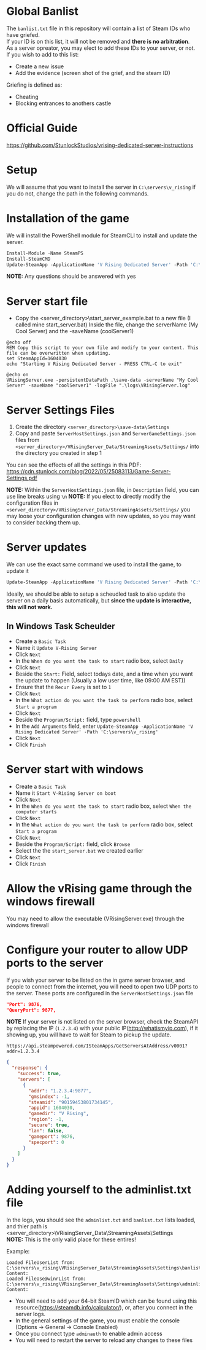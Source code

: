 # Global Banlist
The `banlist.txt` file in this repository will contain a list of Steam IDs who have griefed.  
If your ID is on this list, it will not be removed and **there is no arbitration**.  
As a server opreator, you may elect to add these IDs to your server, or not.  
If you wish to add to this list:
* Create a new issue
* Add the evidence (screen shot of the grief, and the steam ID)

Griefing is defined as:
* Cheating
* Blocking entrances to anothers castle

# Official Guide
https://github.com/StunlockStudios/vrising-dedicated-server-instructions

# Setup
We will assume that you want to install the server in `C:\servers\v_rising` if you do not, change the path in the following commands.

# Installation of the game
We will install the PowerShell module for SteamCLI to install and update the server.
```powershell
Install-Module -Name SteamPS
Install-SteamCMD
Update-SteamApp -ApplicationName 'V Rising Dedicated Server' -Path 'C:\servers\v_rising'
```
**NOTE:** Any questions should be answered with yes

# Server start file
* Copy the <server_directory>\start_server_example.bat to a new file (I called mine start_server.bat)
Inside the file, change the serverName (My Cool Server) and the -saveName (coolServer1)

```batch
@echo off
REM Copy this script to your own file and modify to your content. This file can be overwritten when updating.
set SteamAppId=1604030
echo "Starting V Rising Dedicated Server - PRESS CTRL-C to exit"

@echo on
VRisingServer.exe -persistentDataPath .\save-data -serverName "My Cool Server" -saveName "coolServer1" -logFile ".\logs\VRisingServer.log"
```

# Server Settings Files
1. Create the directory `<server_directory>\save-data\Settings`
2. Copy and paste `ServerHostSettings.json` and `ServerGameSettings.json` files from `<server_directory>/VRisingServer_Data/StreamingAssets/Settings/` into the directory you created in step 1

You can see the effects of all the settings in this PDF: https://cdn.stunlock.com/blog/2022/05/25083113/Game-Server-Settings.pdf

**NOTE:** Within the `ServerHostSettings.json` file, in `Description` field, you can use line breaks using `\n`
**NOTE:** If you elect to directly modify the configuration files in `<server_directory>/VRisingServer_Data/StreamingAssets/Settings/` you may loose your configuration changes with new updates, so you may want to consider backing them up.

# Server updates
We can use the exact same command we used to install the game, to update it
```powershell
Update-SteamApp -ApplicationName 'V Rising Dedicated Server' -Path 'C:\servers\v_rising'
```
Ideally, we should be able to setup a scheudled task to also update the server on a daily basis automatically, but **since the update is interactive, this will not work.**  

## In Windows Task Scheulder
* Create a `Basic Task`
* Name it `Update V-Rising Server`
* Click `Next`
* In the `When do you want the task to start` radio box, select `Daily`
* Click `Next`
* Beside the `Start:` Field, select todays date, and a time when you want the update to happen (Usually a low user time, like 09:00 AM EST))
* Ensure that the `Recur Every` is set to `1`
* Click `Next`
* In the `What action do you want the task to perform` radio box, select `Start a program`
* Click `Next`
* Beside the `Program/Script:` field, type `powershell`
* In the `Add Arguments` field, enter `Update-SteamApp -ApplicationName 'V Rising Dedicated Server' -Path 'C:\servers\v_rising'`
* Click `Next`
* Click `Finish`

# Server start with windows
* Create a `Basic Task`
* Name it `Start V-Rising Server on boot`
* Click `Next`
* In the `When do you want the task to start` radio box, select `When the computer starts`
* Click `Next`
* In the `What action do you want the task to perform` radio box, select `Start a program`
* Click `Next`
* Beside the `Program/Script:` field, click `Browse`
* Select the the `start_server.bat` we created earlier
* Click `Next`
* Click `Finish`

# Allow the vRising game through the windows firewall
You may need to allow the executable (VRisingServer.exe) through the windows firewall

# Configure your router to allow UDP ports to the server
If you wish your server to be listed on the in game server browser, and people to connect from the internet, you will need to open two UDP ports to the server.
These ports are configured in the `ServerHostSettings.json` file
```json
"Port": 9876,
"QueryPort": 9877,
```

**NOTE** If your server is not listed on the server browser, check the SteamAPI by replacing the IP (`1.2.3.4`) with your public IP(http://whatismyip.com), if it showing up, you will have to wait for Steam to pickup the update.
```
https://api.steampowered.com/ISteamApps/GetServersAtAddress/v0001?addr=1.2.3.4
```

```json
{
  "response": {
    "success": true,
    "servers": [
      {
        "addr": "1.2.3.4:9877",
        "gmsindex": -1,
        "steamid": "90159453801734145",
        "appid": 1604030,
        "gamedir": "V Rising",
        "region": -1,
        "secure": true,
        "lan": false,
        "gameport": 9876,
        "specport": 0
      }
    ]
  }
}
```

# Adding yourself to the adminlist.txt file
In the logs, you should see the `adminlist.txt` and `banlist.txt` lists loaded, and thier path is <server_directory>\VRisingServer_Data\StreamingAssets\Settings\
**NOTE:** This is the only valid place for these entires!

Example:
```
Loaded FileUserList from: C:\servers\v_rising\VRisingServer_Data\StreamingAssets\Settings\banlist.txt. Content:
Loaded FileUse@winrList from: C:\servers\v_rising\VRisingServer_Data\StreamingAssets\Settings\adminlist.txt. Content:
```

* You will need to add your 64-bit SteamID which can be found using this resource(https://steamdb.info/calculator/), or, after you connect in the server logs.
* In the general settings of the game, you must enable the console (Options -> General -> Console Enabled)
* Once you connect type `adminauth` to enable admin access
* You will need to restart the server to reload any changes to these files
